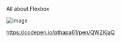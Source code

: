 All about Flexbox

![image](https://user-images.githubusercontent.com/124686643/236415488-acd8ed22-3f02-4706-9c50-ba8c8068e29a.png)

https://codepen.io/pthapa61/pen/QWZKjaQ
